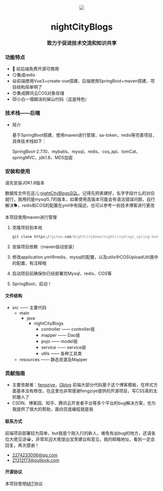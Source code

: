 <div style="filter: grayscale(100%)">
<div align="center">
<img src="https://nightcityblogs-1312951467.cos.ap-shanghai.myqcloud.com/logo.jpg"/ >
<h1>nightCityBlogs</h1>
<h3>致力于促进技术交流和知识共享</h3>
</div>

### 功能特点

- 🥳 前后端免费开源可商用
- 😏集成redis
- 😃前端使用Vue3+create-vue搭建，后端使用SpringBoot+maven搭建，项目结构简单明了
- 😍集成腾讯云COS对象存储
- 😻小白一塌糊涂的屎山代码（这是特色）

### 技术栈——后端

- 简介

  基于SpringBoot搭建，使用maven进行管理，sa-token，redis等完善项目，具体技术栈如下：

  SpringBoot-2.7.10、mybatis、mysql、redis、cos_api、tomCat、springMVC、jdk1.8、MD5加密

### 安装和使用

请先安装JDK1.8版本

数据库文件在这儿:[nightCityBlogsSQL]()，记得先把表建好，名字字段什么的对应就行，我用的是mysql5.7的版本，如果使用高版本可能会有语法错误问题，自行解决🐕，redis和COS的配置在yml中有描述，也可以参考一些技术博客进行更改

本项目使用maven进行管理

1. 克隆项目到本地

   ```cmd
   git clone https://gitee.com/NightCityDemo/nightcityblogs_spring-boot.git
   ```

2. 安装项目依赖（maven自动安装）

3. 修改application.yml中redis、mysql的配置，以及utils中COSUploadUtil类中的配置，有注释哦

4. 启动项目前确保你已经部署完Mysql、redis、COS等

5. SpringBoot，启动！

#### 文件结构

- src  —— 主要代码
  - main
    - java
      - nightCityBlogs
        - controller  ——  controller层
        - mapper  ——  Dao层
        - pojo  ——  model层
        - service  ——  service层
        - utils  ——  各种工具类
  - resources  ——  静态资源及Mapper

### 贡献指南

- 主要贡献者：[fengziye](https://github.com/fengziye)，[Gblog](https://github.com/fengziye/Gblog)   前端大部分代码基于这个博客模板，在样式方面基本没有修改，在这里也非常感谢fengziye提供的开源项目，写CSS真的太折磨人了
- CSDN、博客园、知乎、腾讯云开发者平台等多个平台的bug解决方案，也为我提供了很大的帮助，面向百度编程就是我

#### 联系方式

前端项目部署较为简单，but我是个刚入行的新人，难免有出bug的地方，还请各位大佬见谅😭，非常欢迎大佬提出宝贵建议和意见，我的邮箱地址，看到一定会回复，再次感谢！

- 2274233006@qq.com
- Z1312f73@outlook.com

#### 开源协议

本项目使用[MIT](https://gitee.com/NightCityDemo/nightcityblogs_spring-boot/blob/master/LICENSE)协议